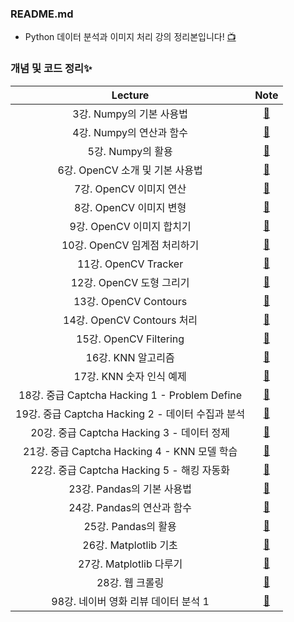 ### README.md
- Python 데이터 분석과 이미지 처리 강의 정리본입니다! [📺](https://www.youtube.com/watch?v=V8Lpf3WCZ4g&list=PLRx0vPvlEmdBx9X5xSgcEk4CEbzEiws8C&index=1)
  
 ### 개념 및 코드 정리✨
|__Lecture__|__Note__|
|:---:|:---:|
|3강. Numpy의 기본 사용법|[📝](https://blog.naver.com/ljwon77_/222229470649)|
|4강. Numpy의 연산과 함수|[📝](https://blog.naver.com/ljwon77_/222230815032)|
|5강. Numpy의 활용|[📝](https://blog.naver.com/ljwon77_/222231982876)|
|6강. OpenCV 소개 및 기본 사용법|[📝](https://blog.naver.com/ljwon77_/222232062051)|
|7강. OpenCV 이미지 연산|[📝](https://blog.naver.com/ljwon77_/222232085435)|
|8강. OpenCV 이미지 변형|[📝](https://blog.naver.com/ljwon77_/222232144415)|
|9강. OpenCV 이미지 합치기|[📝](https://blog.naver.com/ljwon77_/222234564238)|
|10강. OpenCV 임계점 처리하기|[📝](https://blog.naver.com/ljwon77_/222234592126)|
|11강. OpenCV Tracker|[📝](https://blog.naver.com/ljwon77_/222235036980)|
|12강. OpenCV 도형 그리기|[📝](https://blog.naver.com/ljwon77_/222236151965)|
|13강. OpenCV Contours|[📝](https://blog.naver.com/ljwon77_/222238244344)|
|14강. OpenCV Contours 처리|[📝](https://blog.naver.com/ljwon77_/222239627239)|
|15강. OpenCV Filtering|[📝](https://blog.naver.com/ljwon77_/222240390059)|
|16강. KNN 알고리즘|[📝](https://blog.naver.com/ljwon77_/222241200361)|
|17강. KNN 숫자 인식 예제|[📝](https://blog.naver.com/ljwon77_/222242044012)|
|18강. 중급 Captcha Hacking 1 - Problem Define|[📝](https://blog.naver.com/ljwon77_/222243095483)|
|19강. 중급 Captcha Hacking 2 - 데이터 수집과 분석|[📝](https://blog.naver.com/ljwon77_/222244280374)|
|20강. 중급 Captcha Hacking 3 - 데이터 정제|[📝](https://blog.naver.com/ljwon77_/222244480890)|
|21강. 중급 Captcha Hacking 4 - KNN 모델 학습|[📝](https://blog.naver.com/ljwon77_/222245747797)|
|22강. 중급 Captcha Hacking 5 - 해킹 자동화|[📝](https://blog.naver.com/ljwon77_/222246936268)|
|23강. Pandas의 기본 사용법|[📝](https://blog.naver.com/ljwon77_/222247756222)|
|24강. Pandas의 연산과 함수|[📝](https://blog.naver.com/ljwon77_/222249473446)|
|25강. Pandas의 활용|[📝](https://blog.naver.com/ljwon77_/222250357190)|
|26강. Matplotlib 기초|[📝](https://blog.naver.com/ljwon77_/222251107402)|
|27강. Matplotlib 다루기|[📝](https://blog.naver.com/ljwon77_/222252904914)|
|28강. 웹 크롤링|[📝](https://blog.naver.com/ljwon77_/222253423551)|
|98강. 네이버 영화 리뷰 데이터 분석 1|[📝](https://blog.naver.com/ljwon77_/222255104667)|
